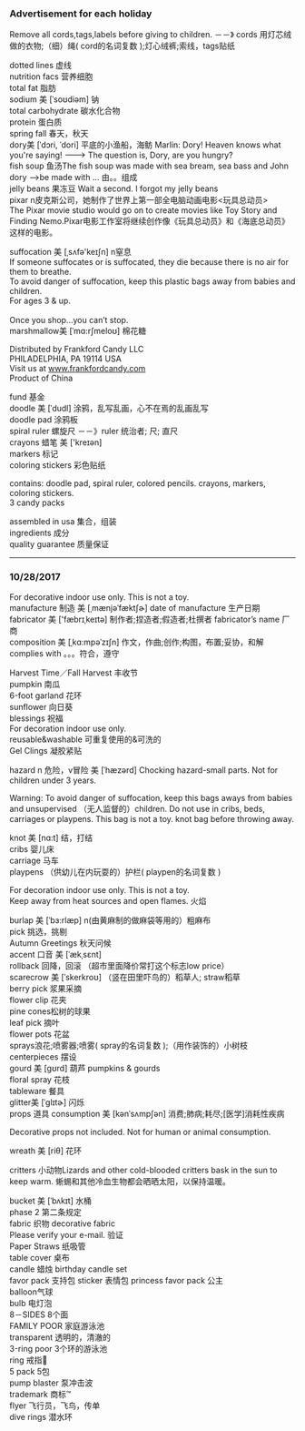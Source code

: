 ### Advertisement for each holiday
Remove all cords,tags,labels before giving to children. －－》  cords 用灯芯绒做的衣物;（细）绳( cord的名词复数 );灯心绒裤;索线，tags贴纸 <br>

dotted lines 虚线<br>
nutrition facs 营养细胞<br>
total fat 脂肪<br>
sodium  美 [ˈsoʊdiəm]  钠<br>
total carbohydrate 碳水化合物<br>
protein 蛋白质<br>
spring fall 春天，秋天<br>
dory美 [ˈdɔri, ˈdori]   平底的小渔船，海鲂 Marlin: Dory! Heaven knows what you're saying! --->  The question is, Dory, are you hungry?<br>
fish soup 鱼汤The fish soup was made with sea bream, sea bass and John dory  —>be made with … 由。。组成<br>
jelly beans 果冻豆 Wait a second. I forgot my jelly beans<br>
pixar n皮克斯公司，她制作了世界上第一部全电脑动画电影<玩具总动员><br>
The Pixar movie studio would go on to create movies like Toy Story and Finding Nemo.Pixar电影工作室将继续创作像《玩具总动员》和《海底总动员》这样的电影。<br>

suffocation 美 [ˌsʌfə'keɪʃn] n窒息 <br>
If someone suffocates or is suffocated, they die because there is no air for them to breathe.<br>
To avoid danger of suffocation, keep this plastic bags away from babies and children.<br>
For ages 3 & up.<br>
<br>
Once you shop…you can’t stop.<br>
marshmallow美 [ˈmɑ:rʃmeloʊ] 棉花糖<br>

Distributed by Frankford Candy LLC<br>
PHILADELPHIA, PA 19114 USA<br>
Visit us at www.frankfordcandy.com<br>
Product of China<br>


fund 基金<br>
doodle 美 [ˈdudl]  涂鸦，乱写乱画，心不在焉的乱画乱写<br>
doodle pad 涂鸦板<br>
spiral ruler 螺旋尺 －－》ruler 统治者; 尺; 直尺<br>
crayons 蜡笔  美 ['kreɪən]<br>
markers 标记<br>
coloring stickers 彩色贴纸<br>

contains: doodle pad, spiral ruler, colored pencils. crayons, markers, coloring stickers. <br>
3 candy packs<br>

assembled in usa  集合，组装<br>
ingredients 成分<br>
quality guarantee 质量保证<br>
<hr>

### 10/28/2017
For decorative indoor use only. This is not a toy.  <br>
manufacture 制造 美 [ˌmænjəˈfæktʃɚ]   date of manufacture 生产日期 <br>
fabricator 美 ['fæbrɪˌkeɪtə] 制作者;捏造者;假造者;杜撰者  fabricator’s name 厂商 <br>
composition  美 [ˌkɑ:mpəˈzɪʃn]  作文，作曲;创作;构图，布置;妥协，和解 <br>
complies with 。。。符合，遵守 <br>

Harvest Time／Fall Harvest 丰收节  <br>
pumpkin 南瓜 <br>
6-foot garland 花环 <br>
sunflower 向日葵 <br>
blessings 祝福 <br>
For decoration indoor use only. <br>
reusable&washable 可重复使用的&可洗的 <br>
Gel Clings 凝胶紧贴 <br>

hazard n 危险，v冒险 美 [ˈhæzərd]  Chocking hazard-small parts. Not for children under 3 years. <br>

Warning:
To avoid danger of suffocation, keep this bags aways from babies and unsupervised （无人监督的）children. Do not use in cribs, beds, carriages or playpens. This bag is not a toy. knot bag before throwing away. <br>

knot 美 [nɑ:t]  结，打结 <br>
cribs 婴儿床 <br>
carriage 马车 <br>
playpens （供幼儿在内玩耍的）护栏( playpen的名词复数 ) <br>

For decoration indoor use only. This is not a toy. <br>
Keep away from heat sources and open flames. 火焰 <br>

burlap 美 [ˈbɜ:rlæp] n(由黄麻制的做麻袋等用的）粗麻布 <br>
pick 挑选，挑剔 <br>
Autumn Greetings 秋天问候 <br>
accent 口音 美 [ˈækˌsɛnt]  <br>
rollback 回降，回滚   （超市里面降价常打这个标志low price） <br>
scarecrow  美 [ˈskerkroʊ]  （竖在田里吓鸟的）稻草人; straw稻草 <br>
berry pick 浆果采摘 <br>
flower clip 花夹 <br>
pine cones松树的球果 <br>
leaf pick 摘叶 <br>
flower pots 花盆 <br>
sprays浪花;喷雾器;喷雾( spray的名词复数 );（用作装饰的）小树枝 <br>
centerpieces 摆设 <br>
gourd  美 [gʊrd] 葫芦 pumpkins & gourds <br>
floral spray 花枝 <br>
tableware 餐具 <br>
glitter美 [ˈɡlɪtɚ] 闪烁 <br>
props 道具 consumption 美 [kənˈsʌmpʃən] 消费;肺病;耗尽;[医学]消耗性疾病 <br>

Decorative props not included. Not for human or animal consumption. <br>

wreath  美 [riθ] 花环 <br>

critters 小动物Lizards and other cold-blooded critters bask in the sun to keep warm. 蜥蜴和其他冷血生物都会晒晒太阳，以保持温暖。 <br>

bucket 美 [ˈbʌkɪt] 水桶 <br>
phase 2 第二条规定 <br>
fabric 织物 decorative fabric  <br>
Please verify your e-mail. 验证 <br>
Paper Straws 纸吸管 <br>
table cover 桌布 <br>
candle 蜡烛 birthday candle set <br>
favor pack 支持包 sticker 表情包           princess favor pack  公主 <br>
balloon气球 <br>
bulb 电灯泡 <br>
8－SIDES 8个面 <br>
FAMILY POOR 家庭游泳池  <br>
transparent 透明的，清澈的 <br>
3-ring poor 3个环的游泳池 <br>
ring 戒指💍 <br>
5 pack 5包 <br>
pump blaster 泵冲击波 <br>
trademark 商标™️ <br>
flyer 飞行员，飞鸟，传单 <br>
dive rings 潜水环 <br>


